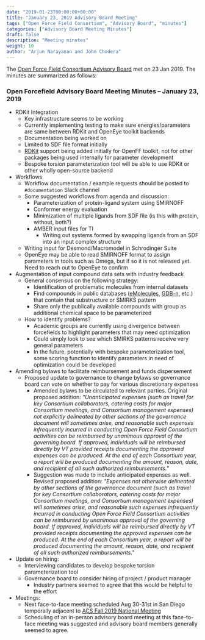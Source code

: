 ```yaml
---
date: "2019-01-23T00:00:00+00:00"
title: "January 23, 2019 Advisory Board Meeting"
tags: ["Open Force Field Consortium", "Advisory Board", "minutes"]
categories: ["Advisory Board Meeting Minutes"]
draft: false
description: "Meeting minutes"
weight: 10
author: "Arjun Narayanan and John Chodera"
---
```


The [Open Force Field Consortium Advisory Board](https://openforcefield.org/consortium/) met on 23 Jan 2019.
The minutes are summarized as follows:

### Open Forcefield Advisory Board Meeting Minutes – January 23, 2019

* RDKit Integration
  * Key infrastructure seems to be working
  * Currently implementing testing to make sure energies/parameters are same between RDKit and OpenEye toolkit backends
  * Documentation being worked on
  * Limited to SDF file format initially
  * [RDKit](http://www.rdkit.org/) support being added initially for OpenFF toolkit, not for other packages being used internally for parameter development
  * Bespoke torsion parameterization tool will be able to use RDKit or other wholly open-source backend
* Workflows
  * Workflow documentation / example requests should be posted to `#documentation` Slack channel
  * Some suggested workflows from agenda and discussion:
    * Parameterization of protein-ligand system using SMIRNOFF
    * Conformer energy evaluation
    * Minimization of multiple ligands from SDF file (is this with protein, without, both?)
    * AMBER input files for TI
      * Writing out systems formed by swapping ligands from an SDF into an input complex structure
  * Writing input for Desmond/Macromodel in Schrodinger Suite
  * OpenEye may be able to read SMIRNOFF format to assign parameters in tools such as Omega, but if so it is not released yet.  Need to reach out to OpenEye to confirm
* Augmentation of input compound data sets with industry feedback
  * General consensus on the following strategy:
    * Identification of problematic molecules from internal datasets
    * Find compounds in public databases ([eMolecules](https://www.emolecules.com), [GDB-n](downloads), etc.) that contain that substructure or SMIRKS pattern
    * Share only the publically available compounds with group as additional chemical space to be parameterized
  * How to identify problems?
    * Academic groups are currently using divergence between forcefields to highlight parameters that may need optimization
    * Could simply look to see which SMIRKS patterns receive very general parameters
    * In the future, potentially with bespoke parameterization tool, some scoring function to identify parameters in need of optimization could be developed
* Amending bylaws to facilitate reimbursement and funds dispersement
  * Proposed update to governance to change bylaws so governance board can vote on whether to pay for various discretionary expenses
    * Amended bylaws to be circulated to relevant parties. Original proposed addition:
    _"Unanticipated expenses (such as travel for key Consortium collaborators, catering costs for major Consortium meetings, and Consortium management expenses) not explicitly delineated by other sections of the governance document will sometimes arise, and reasonable such expenses infrequently incurred in conducting Open Force Field Consortium activities can be reimbursed by unanimous approval of the governing board. If approved, individuals will be reimbursed directly by VT provided receipts documenting the approved expenses can be produced. At the end of each Consortium year, a report will be produced documenting the amount, reason, date, and recipient of all such authorized reimbursements."_
    * Suggestion was made to include anticipated expenses as well. Revised proposed addition:
    _"Expenses not otherwise delineated by other sections of the governance document (such as travel for key Consortium collaborators, catering costs for major Consortium meetings, and Consortium management expenses) will sometimes arise, and reasonable such expenses infrequently incurred in conducting Open Force Field Consortium activities can be reimbursed by unanimous approval of the governing board. If approved, individuals will be reimbursed directly by VT provided receipts documenting the approved expenses can be produced. At the end of each Consortium year, a report will be produced documenting the amount, reason, date, and recipient of all such authorized reimbursements."_
* Update on hiring:
  * Interviewing candidates to develop bespoke torsion parameterization tool
  * Governance board to consider hiring of project / product manager
    * Industry partners seemed to agree that this would be helpful to the effort
* Meetings:
  * Next face-to-face meeting scheduled Aug 30-31st in San Diego temporally adjacent to [ACS Fall 2019 National Meeting](https://visitsandiego.com/event/august-25-2019-1200am/acs-fall-2019-national-meeting-exposition)
  * Scheduling of an in-person advisory board meeting at this face-to-face meeting was suggested and advisory board members generally seemed to agree.
